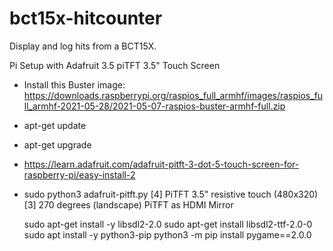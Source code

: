 # bct15x-hitcounter
Display and log hits from a BCT15X.

Pi Setup with Adafruit 3.5 piTFT 3.5" Touch Screen

- Install this Buster image: 
  https://downloads.raspberrypi.org/raspios_full_armhf/images/raspios_full_armhf-2021-05-28/2021-05-07-raspios-buster-armhf-full.zip
- apt-get update
- apt-get upgrade

- https://learn.adafruit.com/adafruit-pitft-3-dot-5-touch-screen-for-raspberry-pi/easy-install-2
- sudo python3 adafruit-pitft.py
  [4] PiTFT 3.5" resistive touch (480x320)
  [3] 270 degrees (landscape)
  PiTFT as HDMI Mirror

  sudo apt-get install -y libsdl2-2.0
  sudo apt-get install libsdl2-ttf-2.0-0
  sudo apt install -y python3-pip
  python3 -m pip install pygame==2.0.0

